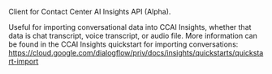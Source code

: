 Client for Contact Center AI Insights  API (Alpha).

Useful for importing conversational data into CCAI Insights, whether that data is
chat transcript, voice transcript, or audio file. More information can be found
in the CCAI Insights quickstart for importing conversations:
https://cloud.google.com/dialogflow/priv/docs/insights/quickstarts/quickstart-import

